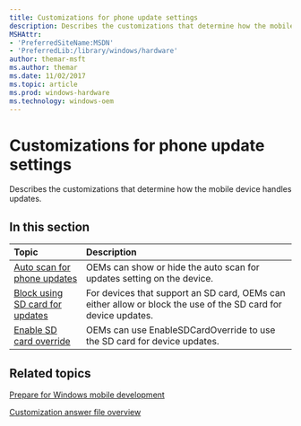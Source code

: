 ```yaml
---
title: Customizations for phone update settings
description: Describes the customizations that determine how the mobile device handles updates. 
MSHAttr:
- 'PreferredSiteName:MSDN'
- 'PreferredLib:/library/windows/hardware'
author: themar-msft
ms.author: themar
ms.date: 11/02/2017
ms.topic: article
ms.prod: windows-hardware
ms.technology: windows-oem
---
```

# Customizations for phone update settings

 Describes the customizations that determine how the mobile device handles updates.

## In this section

| Topic                                 | Description                                                                                   |
|:--------------------------------------|:----------------------------------------------------------------------------------------------|
| [Auto scan for phone updates](auto-scan-for-phone-updates.md) | OEMs can show or hide the auto scan for updates setting on the device.|
| [Block using SD card for updates](block-using-sd-card-for-updates.md)                   | For devices that support an SD card, OEMs can either allow or block the use of the SD card for device updates.    |
| [Enable SD card override](enable-sd-card-override.md) | OEMs can use EnableSDCardOverride to use the SD card for device updates.      |

## Related topics

[Prepare for Windows mobile development](https://docs.microsoft.com/en-us/windows-hardware/manufacture/mobile/preparing-for-windows-mobile-development)

[Customization answer file overview](https://docs.microsoft.com/en-us/windows-hardware/customize/mobile/mcsf/customization-answer-file)
